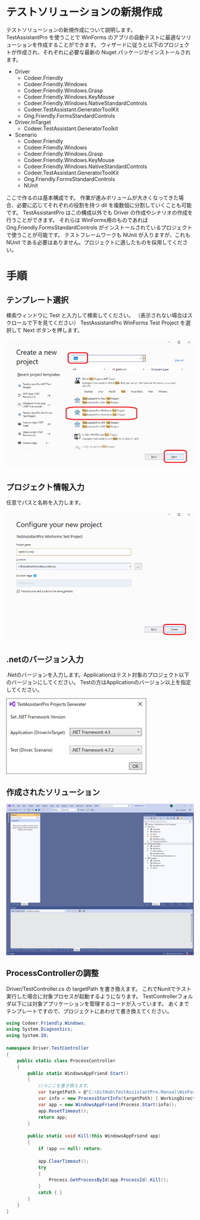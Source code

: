 # テストソリューションの新規作成

テストソリューションの新規作成について説明します。<br>
TestAssistantPro を使うことで WinForms のアプリの自動テストに最適なソリューションを作成することができます。
ウィザードに従うと以下のプロジェクトが作成され、それぞれに必要な最新の Nuget パッケージがインストールされます。

* Driver
    * Codeer.Friendly
    * Codeer.Friendly.Windows
    * Codeer.Friendly.Windows.Grasp
    * Codeer.Friendly.Windows.KeyMouse
    * Codeer.Friendly.Windows.NativeStandardControls
    * Codeer.TestAssistant.GeneratorToolKit
    * Ong.Friendly.FormsStandardControls
* Driver.InTarget
    * Codeer.TestAssistant.GeneratorToolkit
* Scenario
  * Codeer.Friendly
  * Codeer.Friendly.Windows
  * Codeer.Friendly.Windows.Grasp
  * Codeer.Friendly.Windows.KeyMouse
  * Codeer.Friendly.Windows.NativeStandardControls
  * Codeer.TestAssistant.GeneratorToolKit
  * Ong.Friendly.FormsStandardControls
  * NUnit

ここで作るのは基本構成です。
作業が進みボリュームが大きくなってきた場合、必要に応じてそれぞれの役割を持つ dll を複数個に分割していくことも可能です。
TestAssistantPro はこの構成以外でも Driver の作成やシナリオの作成を行うことができます。
それらは WinForms用のものであれば Ong.Friendly.FormsStandardControls がインストールされているプロジェクトで使うことが可能です。
テストフレームワークも NUnit が入りますが、これも NUnit である必要はありません。プロジェクトに適したものを採用してください。

# 手順
## テンプレート選択
検索ウィンドウに Test と入力して検索してください。
（表示されない場合はスクロールで下を見てください）
TestAssistantPro WinForms Test Project を選択して Next ボタンを押します。

![Sln1.png](Img/Sln1.png)

## プロジェクト情報入力
任意でパスと名称を入力します。

![Sln2.png](Img/Sln2.png)

## .netのバージョン入力
.Netのバージョンを入力します。Applicationはテスト対象のプロジェクト以下のバージョンにしてください。
Testの方はApplicationのバージョン以上を指定してください。

![Sln3.png](Img/Sln3.png)

## 作成されたソリューション

![Sln4.png](Img/Sln4.png)

## ProcessControllerの調整
Driver/TestController.cs の targetPath を書き換えます。
これでNunitでテスト実行した場合に対象プロセスが起動するようになります。
TestControllerフォルダ以下には対象アプリケーションを管理するコードが入っています。
あくまでテンプレートですので、プロジェクトにあわせて書き換えてください。
```cs
using Codeer.Friendly.Windows;
using System.Diagnostics;
using System.IO;

namespace Driver.TestController
{
    public static class ProcessController
    {
        public static WindowsAppFriend Start()
        {
            //※ここを書き換えます。
            var targetPath = @"C:\GitHub\TestAssistantPro.Manual\WinForms\WinFormsApp\bin\Debug\WinFormsApp.exe";
            var info = new ProcessStartInfo(targetPath) { WorkingDirectory = Path.GetDirectoryName(targetPath) };
            var app = new WindowsAppFriend(Process.Start(info));
            app.ResetTimeout();
            return app;
        }

        public static void Kill(this WindowsAppFriend app)
        {
            if (app == null) return;

            app.ClearTimeout();
            try
            {
                Process.GetProcessById(app.ProcessId).Kill();
            }
            catch { }
        }
    }
}
```